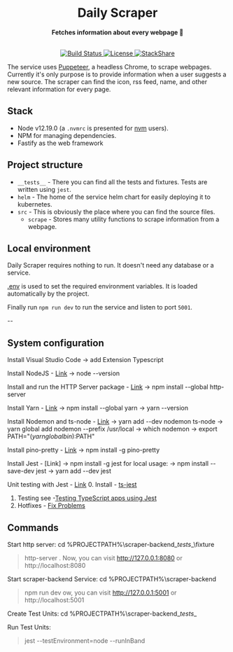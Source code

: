 <div align="center">
  <h1>Daily Scraper</h1>
  <strong>Fetches information about every webpage 🤖</strong>
</div>
<br>
<p align="center">
  <a href="https://circleci.com/gh/dailydotdev/daily-scraper">
    <img src="https://img.shields.io/circleci/build/github/dailydotdev/daily-scraper/master.svg" alt="Build Status">
  </a>
  <a href="https://github.com/dailydotdev/daily-scraper/blob/master/LICENSE">
    <img src="https://img.shields.io/github/license/dailydotdev/daily-scraper.svg" alt="License">
  </a>
  <a href="https://stackshare.io/daily/daily">
    <img src="http://img.shields.io/badge/tech-stack-0690fa.svg?style=flat" alt="StackShare">
  </a>
</p>

The service uses [Puppeteer](https://github.com/puppeteer/puppeteer), a headless Chrome, to scrape webpages.
Currently it's only purpose is to provide information when a user suggests a new source.
The scraper can find the icon, rss feed, name, and other relevant information for every page.

## Stack

* Node v12.19.0 (a `.nvmrc` is presented for [nvm](https://github.com/nvm-sh/nvm) users).
* NPM for managing dependencies.
* Fastify as the web framework

## Project structure

* `__tests__` - There you can find all the tests and fixtures. Tests are written using `jest`.
* `helm` - The home of the service helm chart for easily deploying it to kubernetes.
* `src` - This is obviously the place where you can find the source files.
  * `scrape` - Stores many utility functions to scrape information from a webpage.

## Local environment

Daily Scraper requires nothing to run. It doesn't need any database or a service.

[.env](.env) is used to set the required environment variables. It is loaded automatically by the project.

Finally run `npm run dev` to run the service and listen to port `5001`.

--

## System configuration

Install Visual Studio Code
-> add Extension Typescript


Install NodeJS - [Link](https://nodejs.org/)
-> node --version

Install and run the HTTP Server package - [Link](https://www.npmjs.com/package/http-server)
-> npm install --global http-server


Install Yarn - [Link](https://classic.yarnpkg.com/lang/en/docs/install/)
-> npm install --global yarn
-> yarn --version


Install Nodemon and ts-node - [Link](https://blog.logrocket.com/configuring-nodemon-with-typescript/)
-> yarn add --dev nodemon ts-node
-> yarn global add nodemon --prefix /usr/local
-> which nodemon
-> export PATH="$(yarn global bin):$PATH"


Install pino-pretty - [Link](https://npm.io/package/pino-pretty)
-> npm install -g pino-pretty


Install Jest  - [Link]
-> npm install -g jest
for local usage:
-> npm install --save-dev jest
-> yarn add --dev jest


Unit testing with Jest - [Link](https://jestjs.io/docs/getting-started)
0. Install - [ts-jest](https://www.npmjs.com/package/ts-jest)
1. Testing see -[Testing TypeScript apps using Jest](https://blog.logrocket.com/testing-typescript-apps-using-jest/)
2. Hotfixes - [Fix Problems](https://medium.com/@joenjenga/its-jest-common-problem-faced-using-jest-9905e96db8a)


## Commands

Start http server:
cd %PROJECTPATH%\scraper-backend\__tests__\fixture
> http-server .
Now, you can visit http://127.0.0.1:8080 or http://localhost:8080


Start scraper-backend Service:
cd %PROJECTPATH%\scraper-backend
> npm run dev
ow, you can visit http://127.0.0.1:5001 or http://localhost:5001


Create Test Units:
cd %PROJECTPATH%\scraper-backend\__tests__

Run Test Units:
> jest --testEnvironment=node --runInBand
